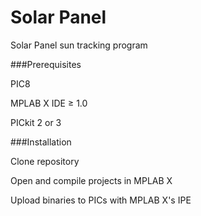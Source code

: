 # Solar Panel
Solar Panel sun tracking program

###Prerequisites

PIC8

MPLAB X IDE ≥ 1.0

PICkit 2 or 3

###Installation

Clone repository

Open and compile projects in MPLAB X

Upload binaries to PICs with MPLAB X's IPE
